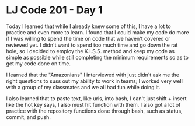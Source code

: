 # LJ Code 201 - Day 1

Today I learned that while I already knew some of this, I have a lot to practice and even more to learn. I found that I could make my code do more if I was willing to spend the time on code that we haven't covered or reviewed yet. I didn't want to spend too much time and go down the rat hole, so I decided to employ the K.I.S.S. method and keep my code as simple as possible while still completing the minimum requirements so as to get my code done on time.

I learned that the "Amazonians" I interviewed with just didn't ask me the right questions to suss out my ability to work in teams; I worked very well with a group of my classmates and we all had fun while doing it.

I also learned that to paste text, like urls, into bash, I can't just shift + insert like the hot key says, I also must hit function with them. I also got a lot of practice with the repository functions done through bash, such as status, commit, and push.
